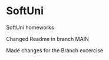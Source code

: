 # SoftUni
SoftUni homeworks

Changed Readme in branch MAIN



Made changes for the Branch excercise

